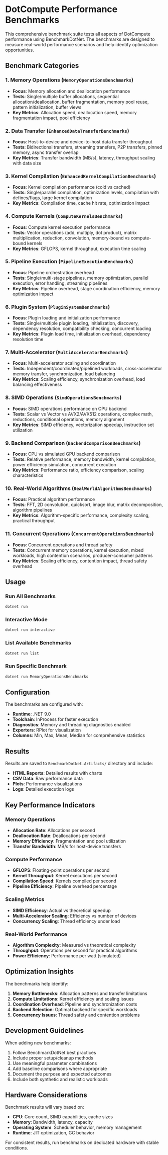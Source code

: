 # DotCompute Performance Benchmarks

This comprehensive benchmark suite tests all aspects of DotCompute performance using BenchmarkDotNet. The benchmarks are designed to measure real-world performance scenarios and help identify optimization opportunities.

## Benchmark Categories

### 1. Memory Operations (`MemoryOperationsBenchmarks`)
- **Focus**: Memory allocation and deallocation performance
- **Tests**: Single/multiple buffer allocations, sequential allocation/deallocation, buffer fragmentation, memory pool reuse, pattern initialization, buffer views
- **Key Metrics**: Allocation speed, deallocation speed, memory fragmentation impact, pool efficiency

### 2. Data Transfer (`EnhancedDataTransferBenchmarks`)
- **Focus**: Host-to-device and device-to-host data transfer throughput
- **Tests**: Bidirectional transfers, streaming transfers, P2P transfers, pinned memory, async transfer overlap
- **Key Metrics**: Transfer bandwidth (MB/s), latency, throughput scaling with data size

### 3. Kernel Compilation (`EnhancedKernelCompilationBenchmarks`)
- **Focus**: Kernel compilation performance (cold vs cached)
- **Tests**: Single/parallel compilation, optimization levels, compilation with defines/flags, large kernel compilation
- **Key Metrics**: Compilation time, cache hit rate, optimization impact

### 4. Compute Kernels (`ComputeKernelsBenchmarks`)
- **Focus**: Compute kernel execution performance
- **Tests**: Vector operations (add, multiply, dot product), matrix multiplication, reduction, convolution, memory-bound vs compute-bound kernels
- **Key Metrics**: GFLOPS, kernel throughput, execution time scaling

### 5. Pipeline Execution (`PipelineExecutionBenchmarks`)
- **Focus**: Pipeline orchestration overhead
- **Tests**: Single/multi-stage pipelines, memory optimization, parallel execution, error handling, streaming pipelines
- **Key Metrics**: Pipeline overhead, stage coordination efficiency, memory optimization impact

### 6. Plugin System (`PluginSystemBenchmarks`)
- **Focus**: Plugin loading and initialization performance
- **Tests**: Single/multiple plugin loading, initialization, discovery, dependency resolution, compatibility checking, concurrent loading
- **Key Metrics**: Plugin load time, initialization overhead, dependency resolution time

### 7. Multi-Accelerator (`MultiAcceleratorBenchmarks`)
- **Focus**: Multi-accelerator scaling and coordination
- **Tests**: Independent/coordinated/pipelined workloads, cross-accelerator memory transfer, synchronization, load balancing
- **Key Metrics**: Scaling efficiency, synchronization overhead, load balancing effectiveness

### 8. SIMD Operations (`SimdOperationsBenchmarks`)
- **Focus**: SIMD operations performance on CPU backend
- **Tests**: Scalar vs Vector vs AVX2/AVX512 operations, complex math, reductions, conditional operations, memory alignment
- **Key Metrics**: SIMD efficiency, vectorization speedup, instruction set utilization

### 9. Backend Comparison (`BackendComparisonBenchmarks`)
- **Focus**: CPU vs simulated GPU backend comparison
- **Tests**: Relative performance, memory bandwidth, kernel compilation, power efficiency simulation, concurrent execution
- **Key Metrics**: Performance ratio, efficiency comparison, scaling characteristics

### 10. Real-World Algorithms (`RealWorldAlgorithmsBenchmarks`)
- **Focus**: Practical algorithm performance
- **Tests**: FFT, 2D convolution, quicksort, image blur, matrix decomposition, algorithm pipelines
- **Key Metrics**: Algorithm-specific performance, complexity scaling, practical throughput

### 11. Concurrent Operations (`ConcurrentOperationsBenchmarks`)
- **Focus**: Concurrent operations and thread safety
- **Tests**: Concurrent memory operations, kernel execution, mixed workloads, high contention scenarios, producer-consumer patterns
- **Key Metrics**: Scaling efficiency, contention impact, thread safety overhead

## Usage

### Run All Benchmarks
```bash
dotnet run
```

### Interactive Mode
```bash
dotnet run interactive
```

### List Available Benchmarks
```bash
dotnet run list
```

### Run Specific Benchmark
```bash
dotnet run MemoryOperationsBenchmarks
```

## Configuration

The benchmarks are configured with:
- **Runtime**: .NET 9.0
- **Toolchain**: InProcess for faster execution
- **Diagnostics**: Memory and threading diagnostics enabled
- **Exporters**: RPlot for visualization
- **Columns**: Min, Max, Mean, Median for comprehensive statistics

## Results

Results are saved to `BenchmarkDotNet.Artifacts/` directory and include:
- **HTML Reports**: Detailed results with charts
- **CSV Data**: Raw performance data
- **Plots**: Performance visualizations
- **Logs**: Detailed execution logs

## Key Performance Indicators

### Memory Operations
- **Allocation Rate**: Allocations per second
- **Deallocation Rate**: Deallocations per second
- **Memory Efficiency**: Fragmentation and pool utilization
- **Transfer Bandwidth**: MB/s for host-device transfers

### Compute Performance
- **GFLOPS**: Floating-point operations per second
- **Kernel Throughput**: Kernel executions per second
- **Compilation Speed**: Kernels compiled per second
- **Pipeline Efficiency**: Pipeline overhead percentage

### Scaling Metrics
- **SIMD Efficiency**: Actual vs theoretical speedup
- **Multi-Accelerator Scaling**: Efficiency vs number of devices
- **Concurrency Scaling**: Thread efficiency under load

### Real-World Performance
- **Algorithm Complexity**: Measured vs theoretical complexity
- **Throughput**: Operations per second for practical algorithms
- **Power Efficiency**: Performance per watt (simulated)

## Optimization Insights

The benchmarks help identify:
1. **Memory Bottlenecks**: Allocation patterns and transfer limitations
2. **Compute Limitations**: Kernel efficiency and scaling issues
3. **Coordination Overhead**: Pipeline and synchronization costs
4. **Backend Selection**: Optimal backend for specific workloads
5. **Concurrency Issues**: Thread safety and contention problems

## Development Guidelines

When adding new benchmarks:
1. Follow BenchmarkDotNet best practices
2. Include proper setup/cleanup methods
3. Use meaningful parameter combinations
4. Add baseline comparisons where appropriate
5. Document the purpose and expected outcomes
6. Include both synthetic and realistic workloads

## Hardware Considerations

Benchmark results will vary based on:
- **CPU**: Core count, SIMD capabilities, cache sizes
- **Memory**: Bandwidth, latency, capacity
- **Operating System**: Scheduler behavior, memory management
- **Runtime**: JIT optimization, GC behavior

For consistent results, run benchmarks on dedicated hardware with stable conditions.